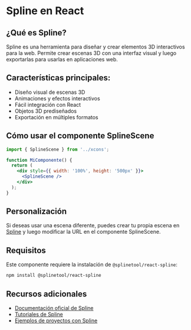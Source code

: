 # Spline en React

## ¿Qué es Spline?

Spline es una herramienta para diseñar y crear elementos 3D interactivos para la web. Permite crear escenas 3D con una interfaz visual y luego exportarlas para usarlas en aplicaciones web.

## Características principales:

- Diseño visual de escenas 3D
- Animaciones y efectos interactivos
- Fácil integración con React
- Objetos 3D prediseñados
- Exportación en múltiples formatos

## Cómo usar el componente SplineScene

```jsx
import { SplineScene } from '../xcons';

function MiComponente() {
  return (
    <div style={{ width: '100%', height: '500px' }}>
      <SplineScene />
    </div>
  );
}
```

## Personalización

Si deseas usar una escena diferente, puedes crear tu propia escena en [Spline](https://spline.design/) y luego modificar la URL en el componente SplineScene.

## Requisitos

Este componente requiere la instalación de `@splinetool/react-spline`:

```bash
npm install @splinetool/react-spline
```

## Recursos adicionales

- [Documentación oficial de Spline](https://docs.spline.design/)
- [Tutoriales de Spline](https://spline.design/learn)
- [Ejemplos de proyectos con Spline](https://spline.design/explore) 